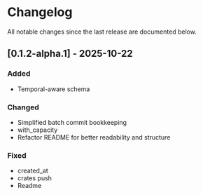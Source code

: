 # Changelog

All notable changes since the last release are documented below.

## [0.1.2-alpha.1] - 2025-10-22

### Added
- Temporal-aware schema

### Changed
- Simplified batch commit bookkeeping
- with_capacity
- Refactor README for better readability and structure

### Fixed
- created_at
- crates push
- Readme

